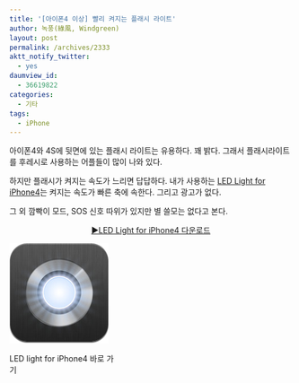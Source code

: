 ```yaml
---
title: '[아이폰4 이상] 빨리 켜지는 플래시 라이트'
author: 녹풍(綠風, Windgreen)
layout: post
permalink: /archives/2333
aktt_notify_twitter:
  - yes
daumview_id:
  - 36619822
categories:
  - 기타
tags:
  - iPhone
---
```

아이폰4와 4S에 뒷면에 있는 플래시 라이트는 유용하다. 꽤 밝다. 그래서 플래시라이트를 후레시로 사용하는 어플들이 많이 나와 있다.

하지만 플래시가 켜지는 속도가 느리면 답답하다. 내가 사용하는 [LED Light for iPhone4][1]는 켜지는 속도가 빠른 축에 속한다. 그리고 광고가 없다.

그 외 깜빡이 모드, SOS 신호 따위가 있지만 별 쓸모는 없다고 본다.

<p style="text-align: center;">
  <a href="http://itunes.apple.com/kr/app/led-light-for-iphone-4-free/id379753015?mt=8&ls=1">▶LED Light for iPhone4 다운로드</a>
</p>

<div style="width: 187px" class="wp-caption aligncenter">
  <img class=" " src="/uploads/legacy/LED-light-for-iphone4-free.png" alt="" width="177" height="178" /><p class="wp-caption-text">
    LED light for iPhone4 바로 가기
  </p>
</div>

 [1]: http://itunes.apple.com/kr/app/led-light-for-iphone-4-free/id379753015?mt=8&ls=1